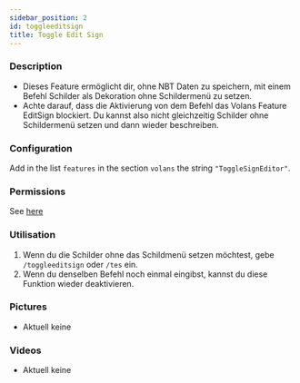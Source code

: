 ```yaml
---
sidebar_position: 2
id: toggleeditsign
title: Toggle Edit Sign
---
```

### Description
* Dieses Feature ermöglicht dir, ohne NBT Daten zu speichern, mit einem Befehl Schilder als Dekoration ohne Schildermenü zu setzen. 
* Achte darauf, dass die Aktivierung von dem Befehl das Volans Feature EditSign blockiert. Du kannst also nicht gleichzeitig Schilder ohne Schildermenü setzen und dann wieder beschreiben.
### Configuration
Add in the list `features` in the section `volans` the string `"ToggleSignEditor"`.
### Permissions
See [here](/docs/Permissions/#toggle-edit-sign)
### Utilisation
1. Wenn du die Schilder ohne das Schildmenü setzen möchtest, gebe `/toggleeditsign` oder `/tes` ein.
2. Wenn du denselben Befehl noch einmal eingibst, kannst du diese Funktion wieder deaktivieren.
### Pictures
- Aktuell keine
### Videos
- Aktuell keine